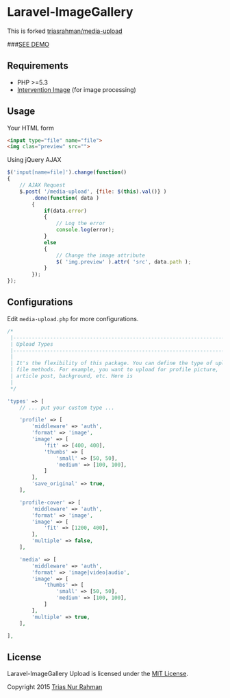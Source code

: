 # Laravel-ImageGallery

This is forked [triasrahman/media-upload](https://github.com/triasrahman/laravel-media-upload)

###[SEE DEMO](http://laravel-media-upload.triasrahman.com)

## Requirements

- PHP >=5.3
- [Intervention Image](https://github.com/Intervention/image) (for image processing)

## Usage

Your HTML form

```html
<input type="file" name="file">
<img clas="preview" src="">
```

Using jQuery AJAX

```javascript
$('input[name=file]').change(function()
{	
	// AJAX Request
	$.post( '/media-upload', {file: $(this).val()} )
		.done(function( data )
		{
			if(data.error)
			{
				// Log the error
				console.log(error);
			}
			else
			{
				// Change the image attribute
				$( 'img.preview' ).attr( 'src', data.path );
			}
		});
});
```

## Configurations

Edit `media-upload.php` for more configurations.

```php
/*
 |--------------------------------------------------------------------------
 | Upload Types
 |--------------------------------------------------------------------------
 |
 | It's the flexibility of this package. You can define the type of upload
 | file methods. For example, you want to upload for profile picture,
 | article post, background, etc. Here is 
 |
 */

'types' => [
	// ... put your custom type ...

	'profile' => [
		'middleware' => 'auth',
		'format' => 'image',
		'image' => [
			'fit' => [400, 400],
			'thumbs' => [
				'small' => [50, 50],
				'medium' => [100, 100],
			]
		],
		'save_original' => true,
	],

	'profile-cover' => [
		'middleware' => 'auth',
		'format' => 'image',
		'image' => [
			'fit' => [1200, 400],
		],
		'multiple' => false,
	],

	'media' => [
		'middleware' => 'auth',
		'format' => 'image|video|audio',
		'image' => [
			'thumbs' => [
				'small' => [50, 50],
				'medium' => [100, 100],
			]
		],
		'multiple' => true,
	],

],   

```

## License

Laravel-ImageGallery Upload is licensed under the [MIT License](http://opensource.org/licenses/MIT).

Copyright 2015 [Trias Nur Rahman](http://triasrahman.com/)
